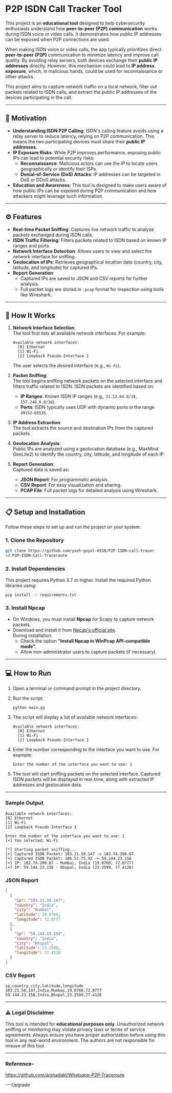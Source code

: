 # **P2P ISDN Call Tracker Tool**

This project is an **educational tool** designed to help cybersecurity enthusiasts understand how **peer-to-peer (P2P) communication** works during ISDN voice or video calls. It demonstrates how public IP addresses can be exposed when P2P connections are used.  

When making ISDN voice or video calls, the app typically prioritizes direct **peer-to-peer (P2P)** communication to minimize latency and improve call quality. By avoiding relay servers, both devices exchange their **public IP addresses** directly. However, this mechanism could lead to **IP address exposure**, which, in malicious hands, could be used for reconnaissance or other attacks.

This project aims to capture network traffic on a local network, filter out packets related to ISDN calls, and extract the public IP addresses of the devices participating in the call.

---

## **🌟 Motivation**

- **Understanding ISDN P2P Calling**: ISDN's calling feature avoids using a relay server to reduce latency, relying on P2P communication. This means the two participating devices must share their **public IP addresses**.
- **IP Exposure Risks**: While P2P improves performance, exposing public IPs can lead to potential security risks:
  - **Reconnaissance**: Malicious actors can use the IP to locate users geographically or identify their ISPs.
  - **Denial-of-Service (DoS) Attacks**: IP addresses can be targeted in DoS or DDoS attacks.
- **Education and Awareness**: This tool is designed to make users aware of how public IPs can be exposed during P2P communication and how attackers might leverage such information.

---

## **⚙️ Features**

- **Real-time Packet Sniffing**: Captures live network traffic to analyze packets exchanged during ISDN calls.
- **ISDN Traffic Filtering**: Filters packets related to ISDN based on known IP ranges and ports.
- **Network Interface Detection**: Allows users to view and select the network interface for sniffing.
- **Geolocation of IPs**: Retrieves geographical location data (country, city, latitude, and longitude) for captured IPs.
- **Report Generation**:
  - Captured IPs are saved to JSON and CSV reports for further analysis.
  - Full packet logs are stored in `.pcap` format for inspection using tools like Wireshark.

---

## **🚀 How It Works**

1. **Network Interface Selection**:  
   The tool first lists all available network interfaces. For example:
   ```plaintext
   Available network interfaces:
     [0] Ethernet
     [1] Wi-Fi
     [2] Loopback Pseudo-Interface 1
   ```
   The user selects the desired interface (e.g., `Wi-Fi`).

2. **Packet Sniffing**:  
   The tool begins sniffing network packets on the selected interface and filters traffic related to ISDN. ISDN packets are identified based on:
   - **IP Ranges**: Known ISDN IP ranges (e.g., `31.13.64.0/18`, `157.240.0.0/16`).
   - **Ports**: ISDN typically uses UDP with dynamic ports in the range `49152-65535`.

3. **IP Address Extraction**:  
   The tool extracts the source and destination IPs from the captured packets.

4. **Geolocation Analysis**:  
   Public IPs are analyzed using a geolocation database (e.g., MaxMind GeoLite2) to identify the country, city, latitude, and longitude of each IP.

5. **Report Generation**:  
   Captured data is saved as:
   - **JSON Report**: For programmatic analysis.
   - **CSV Report**: For easy visualization and sharing.
   - **PCAP File**: Full packet logs for detailed analysis using Wireshark.

---

## **📋 Setup and Installation**

Follow these steps to set up and run the project on your system:

### **1. Clone the Repository**
```bash
git clone https://github.com/yash-goyal-0910/P2P-ISDN-call-tracer
cd P2P-ISDN-Call-Traceroute
```

### **2. Install Dependencies**
This project requires Python 3.7 or higher. Install the required Python libraries using:
```bash
pip install -r requirements.txt
```

### **3. Install Npcap**
- On Windows, you must install **Npcap** for Scapy to capture network packets.  
- Download and install it from [Npcap's official site](https://nmap.org/npcap/).  
  During installation:
  - Check the option **"Install Npcap in WinPcap API-compatible mode"**.
  - Allow non-administrator users to capture packets (if necessary).

---

## **💻 How to Run**

1. Open a terminal or command prompt in the project directory.

2. Run the script:
   ```bash
   python main.py
   ```

3. The script will display a list of available network interfaces:
   ```plaintext
   Available network interfaces:
     [0] Ethernet
     [1] Wi-Fi
     [2] Loopback Pseudo-Interface 1
   ```

4. Enter the number corresponding to the interface you want to use. For example:
   ```plaintext
   Enter the number of the interface you want to use: 1
   ```

5. The tool will start sniffing packets on the selected interface. Captured ISDN packets will be displayed in real-time, along with extracted IP addresses and geolocation data.

---


### **Sample Output**


```plaintext
Available network interfaces:
[0] Ethernet
[1] Wi-Fi
[2] Loopback Pseudo-Interface 1

Enter the number of the interface you want to use: 1
[+] You selected: Wi-Fi

[*] Starting packet sniffing...
[+] Captured ISDN Packet: 103.21.58.147 -> 182.74.200.67
[+] Captured ISDN Packet: 106.51.75.92 -> 59.144.23.158
[+] IP: 182.74.200.67 - Mumbai, India (19.0760, 72.8777)
[+] IP: 59.144.23.158 - Bhopal, India (23.2599, 77.4126)

```

### **JSON Report**
```json
[
  {
    "ip": "103.21.58.147",
    "country": "India",
    "city": "Mumbai",
    "latitude": 19.0760,
    "longitude": 72.8777
  },
  {
    "ip": "59.144.23.158", 
    "country": "India",
    "city": "Bhopal",
    "latitude": 23.2599,
    "longitude": 77.4126
  }
]
```

### **CSV Report**
```csv
ip,country,city,latitude,longitude
103.21.58.147,India,Mumbai,19.0760,72.8777
59.144.23.158,India,Bhopal,23.2599,77.4126
```

---

### **⚠️ Legal Disclaimer**

This tool is intended for **educational purposes only**. Unauthorized network sniffing or monitoring may violate privacy laws or terms of service agreements. Always ensure you have proper authorization before using this tool in any real-world environment. The authors are not responsible for misuse of this tool.

---

### **Reference-**

https://github.com/arshadakl/Whatsapp-P2P-Traceroute

---Upgrade
